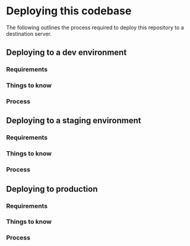 # Deploying this codebase

The following outlines the process required to deploy this repository to a destination server. 

## Deploying to a dev environment

### Requirements

### Things to know

### Process

## Deploying to a staging environment

### Requirements

### Things to know

### Process

## Deploying to production

### Requirements

### Things to know

### Process
